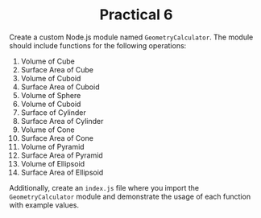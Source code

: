 <h1 align = "center">Practical 6</h1>

Create a custom Node.js module named `GeometryCalculator`. The module should include functions for the following operations:

1. Volume of Cube 
2. Surface Area of Cube
3. Volume of Cuboid 
4. Surface Area of Cuboid
5. Volume of Sphere 
6. Volume of Cuboid
7. Surface of Cylinder
8. Surface Area of Cylinder
9. Volume of Cone
10. Surface Area of Cone
11. Volume of Pyramid
12. Surface Area of Pyramid
13. Volume of Ellipsoid
14. Surface Area of Ellipsoid

Additionally, create an `index.js` file where you import the `GeometryCalculator` module and demonstrate the usage of each function with example values.
